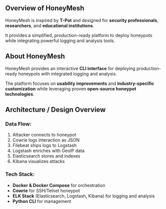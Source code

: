 <section class="overview-section">
  <h2><strong>Overview of HoneyMesh</strong></h2>

  <p>
    HoneyMesh is inspired by <strong>T-Pot</strong> and designed for 
    <strong>security professionals</strong>, <strong>researchers</strong>, 
    and <strong>educational institutions</strong>.
  </p>

  <p>
    It provides a simplified, production-ready platform to deploy honeypots 
    while integrating powerful logging and analysis tools.
  </p>
</section>

<section class="about-section">
  <h2><strong>About HoneyMesh</strong></h2>

  <p>
    HoneyMesh provides an interactive <strong>CLI interface</strong> for deploying
    production-ready honeypots with integrated logging and analysis.
  </p>

  <p>
    The platform focuses on <strong>usability improvements</strong> and
    <strong>industry-specific customization</strong> while leveraging proven
    <strong>open-source honeypot technologies</strong>.
  </p>
</section>
<section class="architecture-section">
  <h2><strong>Architecture / Design Overview</strong></h2>

  <h3>Data Flow:</h3>
  <ol class="architecture-list">
    <li>Attacker connects to honeypot</li>
    <li>Cowrie logs interaction as JSON</li>
    <li>Filebeat ships logs to Logstash</li>
    <li>Logstash enriches with GeoIP data</li>
    <li>Elasticsearch stores and indexes</li>
    <li>Kibana visualizes attacks</li>
  </ol>

  <h3>Tech Stack:</h3>
  <ul class="architecture-list">
    <li><strong>Docker & Docker Compose</strong> for orchestration</li>
    <li><strong>Cowrie</strong> for SSH/Telnet honeypot</li>
    <li><strong>ELK Stack</strong> (Elasticsearch, Logstash, Kibana) for logging and analysis</li>
    <li><strong>Python CLI</strong> for management</li>
  </ul>
</section>




